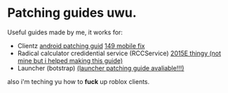 # Patching guides uwu.
Useful guides made by me, it works for:
- Clientz [android patching guid](https://github.com/TheGuyWhoIsIdiot/meditation-s-Patching-guides/blob/main/android%20patch.md) [149 mobile fix](https://github.com/TheGuyWhoIsIdiot/meditation-s-Patching-guides/blob/main/149%20mobile%20guide%20omg.md) 
- Radical calculator credidential service (RCCService) [2015E thingy (not mine but i helped making this guide)](https://github.com/TheGuyWhoIsIdiot/meditation-s-Patching-guides/blob/main/2015E%20patching%20guide%20(RCC).md)
- Launcher (botstrap)  [(launcher patching guide avaliable!!!)](https://github.com/TheGuyWhoIsIdiot/meditation-s-Patching-guides/blob/main/launchar%20patching%20guid.md)

also i'm teching yu how to **fuck** up roblox clients.
